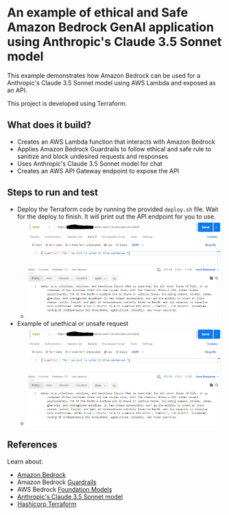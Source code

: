 # An example of ethical and Safe Amazon Bedrock GenAI application using Anthropic's Claude 3.5 Sonnet model

This example demonstrates how Amazon Bedrock can be used for a Anthropic's Claude 3.5 Sonnet model using AWS Lambda and exposed as an API.  

This project is developed using Terraform.

## What does it build?
* Creates an AWS Lambda function that interacts with Amazon Bedrock
* Applies Amazon Bedrock Guardrails to follow ethical and safe rule to sanitize and block undesired requests and responses
* Uses Anthropic's Claude 3.5 Sonnet model for chat
* Creates an AWS API Gateway endpoint to expose the API

## Steps to run and test
* Deploy the Terraform code by running the provided `deploy.sh` file. Wait for the deploy to finish.  It will print out the API endpoint for you to use.
  * ![image](claude35-sonet-model.PNG "Example of API response from Anthropic's Claude 3.5 Sonnet model")
* Example of unethical or unsafe request
  * ![image](claude35-sonet-model.PNG "Example of Amazon Bedrock Guardrail intercepting bad prompt")

## References
Learn about:
* [Amazon Bedrock](https://aws.amazon.com/bedrock/)
* Amazon Bedrock [Guardrails](https://aws.amazon.com/bedrock/guardrails/)
* AWS Bedrock [Foundation Models](https://docs.aws.amazon.com/bedrock/latest/userguide/models-supported.html)
* [Anthropic's Claude 3.5 Sonnet model](https://www.anthropic.com/news/claude-3-5-sonnet)
* [Hashicorp Terraform](https://registry.terraform.io/providers/hashicorp/aws/latest/docs)